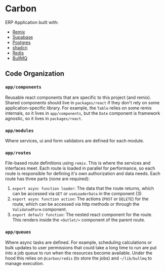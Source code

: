 # Carbon

ERP Application built with:

- [Remix](https://remix.run)
- [Supabase](https://supabase.com/)
- [Postgres](https://postgresql.org/)
- [shadcn](https://ui.shadcn.com/)
- [Redis](https://redis.io)
- [BullMQ](https://docs.bullmq.io)

## Code Organization

### `app/components`

Reusable react components that are specific to this project (and remix). Shared components should live in `packages/react` if they don't rely on some application-specific library. For example, the `Table` relies on some remix internals, so it lives in `app/components`, but the `Date` component is framework agnostic, so it lives in `packages/react`.

### `app/modules`

Where services, ui and form validators are defined for each module.

### `app/routes`

File-based route definitions using `remix`. This is where the services and interfaces meet. Each route is loaded in parallel for performance, so each route is responsible for defining it's own authorization and data needs. Each route has three parts (none are required):

1. `export async function loader`: The data that the route returns, which can be accessed via `GET` or `useLoaderData` in the component (3)
2. `export async function action`: The actions (`POST` or `DELETE`) for the route, which can be accessed via http methods or through the `ValidatedForm` component.
3. `export default function`: The nested react component for the route. This renders inside the `<Outlet/>` component of the parent route.

### `app/queues`

Where async tasks are defined. For example, scheduling calculations or bulk updates to user permissions that could take a long time to run are put into a job queue to run when the resources become available. Under the hood this relies on `@carbon/redis` (to store the jobs) and `~/lib/bullmq` to manage execution.
